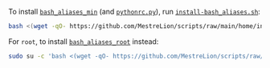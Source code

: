 To install [`bash_aliases_min`](./bash_aliases_min) (and [`pythonrc.py`](./pythonrc.py)),
run [`install-bash_aliases.sh`](./install-bash_aliases.sh):

```bash
bash <(wget -qO- https://github.com/MestreLion/scripts/raw/main/home/install-bash_aliases.sh)
```

For `root`, to install [`bash_aliases_root`](./bash_aliases_root) instead:

```bash
sudo su -c 'bash <(wget -qO- https://github.com/MestreLion/scripts/raw/main/home/install-bash_aliases.sh)'
```
